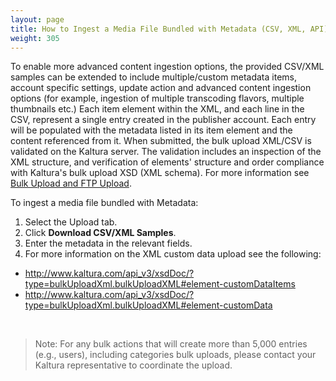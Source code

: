 ```yaml
---
layout: page
title: How to Ingest a Media File Bundled with Metadata (CSV, XML, API)
weight: 305
---
```


To enable more advanced content ingestion options, the provided CSV/XML samples can be extended to include multiple/custom metadata items, account specific settings, update action and advanced content ingestion options (for example, ingestion of multiple transcoding flavors, multiple thumbnails etc.) Each item element within the XML, and each line in the CSV, represent a single entry created in the publisher account. Each entry will be populated with the metadata listed in its item element and the content referenced from it. When submitted, the bulk upload XML/CSV is validated on the Kaltura server. The validation includes an inspection of the XML structure, and verification of elements' structure and order compliance with Kaltura's bulk upload XSD (XML schema). For more information see <a href="http://knowledge.kaltura.com/faq/what-bulk-upload-and-ftp-content-ingestion" target="_blank" title="What is bulk and FTP upload">Bulk Upload and FTP Upload</a>.

To ingest a media file bundled with Metadata:

1.  Select the Upload tab.
2.  Click **Download CSV/XML Samples**.
3.  Enter the metadata in the relevant fields.
4.  For more information on the XML custom data upload see the following:

* http://www.kaltura.com/api_v3/xsdDoc/?type=bulkUploadXml.bulkUploadXML#element-customDataItems
* http://www.kaltura.com/api_v3/xsdDoc/?type=bulkUploadXml.bulkUploadXML#element-customData

 
>Note: For any bulk actions that will create more than 5,000 entries (e.g., users), including categories bulk uploads, please contact your Kaltura representative to coordinate the upload.
